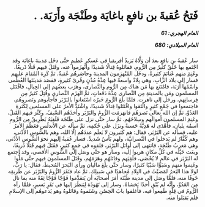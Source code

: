 <h1 dir="rtl">فَتحُ عُقبةَ بن نافعٍ باغايَة وطَنْجَة وأَرَبَة. 
  .</h1>

<h5 dir="rtl">العام الهجري:  61

العام الميلادي: 680

</h5>

<p dir="rtl">سار عُقبةُ بن نافعٍ بعدَ أن وَلَّاهُ يَزيدُ أفريقيا في عَسكرٍ عَظيمٍ حتَّى دخَل مَدينةَ باغايَة وقد اجْتَمع بها خَلْقٌ كثيرٌ مِن الرُّومِ، فقاتَلوهُ قِتالًا شَديدًا وانْهزَموا عنه، وقَتَلَ فيهم قَتلًا ذَريعًا، وغَنِمَ منهم غَنائمَ كثيرةً، ودخَل المُنْهزِمون المدينةَ وحاصَرهُم عُقبةُ. ثمَّ كَرِهَ المُقامَ عليهم فسار إلى بلاد الزَّابِ، وهي بِلادٌ واسعةٌ فيها عِدَّةُ مُدُنٍ وقُرىً كثيرةٍ، فقصَد مَدينَتَها العُظْمى واسْمُها أَرَبَة، فامْتَنع بها مَن هناك مِن الرُّوم والنَّصارى، وهرَب بعضُهم إلى الجِبالِ، فاقْتَتَل المسلمون ومَن بالمدينةِ مِن النَّصارى عِدَّةَ دَفَعاتٍ، ثمَّ انْهزَم النَّصارى وقُتِلَ كثيرٌ مِن فِرسانِهم، ورحَل إلى تاهرت. فلمَّا بلَغ الرُّومَ خَبرُه اسْتَعانوا بالبَرْبَر فأجابوهم ونَصروهُم، فاجتمعوا في جَمْعٍ كثيرٍ والْتَقوا واقْتَتَلوا قِتالًا شَديدًا، واشْتَدَّ الأمرُ على المسلمين لِكَثرةِ العَدُوِّ، ثمَّ إن الله تعالى نَصرَهُم فانهَزمَت الرُّومُ والبَرْبَر وأَخذَهُم السَّيفُ، وكَثُرَ فيهم القَتلُ، وغَنِمَ المسلمون أَموالَهم وسِلاحَهُم. ثمَّ سار حتَّى نزل على طَنْجَة فَلَقِيَهُ بَطْرِيقٌ مِن الرُّومِ اسمُه يليان، فأَهْدَى له هَدِيَّةً حَسنةً ونزَل على حُكمِه، ثمَّ سأله عن الأندلُسِ فعَظُمَ الأمرُ عليه، فسأله عن البَرْبَر، فقال: هم كَثيرون لا يَعلَم عددَهُم إلَّا الله، وهم بالسُّوسِ الأَدْنى، وهم كُفَّارٌ لم يَدخلوا في النَّصرانيَّة، ولهم بَأسٌ شَديدٌ. فسار عُقبةُ إليهم نحوَ السُّوسِ الأَدْنى، وهي مَغرِبُ طَنْجَة، فانتهى إلى أوائلِ البَرْبَر، فلقوه في جَمعٍ كثيرٍ، فقَتَلَ فيهم قَتلًا ذَريعًا، وبعَث خَيْلَه في كُلِّ مكانٍ هربوا إليه، وسار هو حتَّى وصَل إلى السُّوسِ الأقصى، وقد اجتمع له البَرْبَر في عالمٍ لا يُحْصَى، فلَقِيَهم وقاتَلهُم وهَزمَهُم، وقَتَلَ المسلمون فيهم حتَّى مَلُّوا وغَنِموا منهم وسَبَوْا سَبْيًا كثيرًا، وسار حتَّى بلَغ ماليان ورأى البَحرَ المُحيطَ، فقال: يا رَبِّ، لولا هذا البَحرُ لمَضيْتُ في البِلادِ مُجاهدًا في سَبيلِك. ثمَّ عاد فنَفَرَ الرُّومُ والبَرْبَر عن طَريقِه خَوفًا منه، فلمَّا وصَل إلى مدينة طُبْنَة أَمَرَ أصحابَه أن يَتقدَّموا فَوْجًا فَوْجًا ثِقَةً منه بما نال مِن العَدُوِّ، وأنَّه لم يُبْقِ أحدًا يَخشاهُ، وسار إلى تَهُوذَة لِيَنظُرَ إليها في نَفَرٍ يَسيرٍ، فلمَّا رآه الرُّومُ في قِلَّةٍ طَمِعوا فيه، فأغلقوا بابَ الحِصْنِ وشَتَموهُ وقاتَلوهُ وهو يَدعوهُم إلى الإسلامِ فلم يَقبَلوا منه.</p></br>
